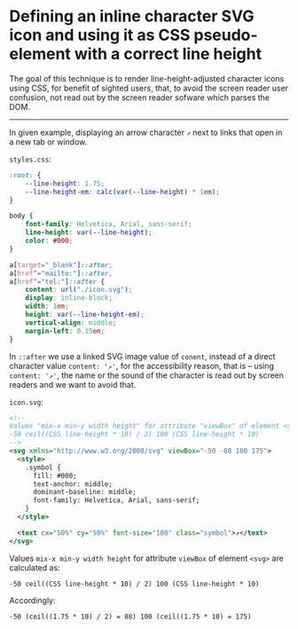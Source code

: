# Defining an inline character SVG icon and using it as CSS pseudo-element with a correct line height

The goal of this technique is to render line-height-adjusted character icons using CSS, for benefit of sighted users, that, to avoid the screen reader user confusion, not read out by the screen reader sofware which parses the DOM.

---

In given example, displaying an arrow character `↗` next to links that open in a new tab or window.

`styles.css`:

```css
:root: {
    --line-height: 1.75;
    --line-height-em: calc(var(--line-height) * 1em);
}

body {
    font-family: Helvetica, Arial, sans-serif;
    line-height: var(--line-height);
    color: #000;
}

a[target="_blank"]::after,
a[href^="mailto:"]::after,
a[href^="tel:"]::after {
    content: url("./icon.svg");
    display: inline-block;
    width: 1em;
    height: var(--line-height-em);
    vertical-align: middle;
    margin-left: 0.15em;
}
```

In `::after` we use a linked SVG image value of `conent`, instead of a direct character value `content: '↗'`, for the accessibility reason, that is – using `content: '↗'`, the name or the sound of the character is read out by screen readers and we want to avoid that.

`icon.svg`:

```xml
<!--
Values "mix-x min-y width height" for attribute "viewBox" of element <svg> are calculated as:
-50 ceil((CSS line-height * 10) / 2) 100 (CSS line-height * 10)
-->
<svg xmlns="http://www.w3.org/2000/svg" viewBox="-50 -88 100 175">
  <style>
    .symbol {
      fill: #000;
      text-anchor: middle;
      dominant-baseline: middle;
      font-family: Helvetica, Arial, sans-serif;
    }
  </style>

  <text cx="50%" cy="50%" font-size="100" class="symbol">↗</text>
</svg>
```

Values `mix-x min-y width height` for attribute `viewBox` of element `<svg>` are calculated as:

```
-50 ceil((CSS line-height * 10) / 2) 100 (CSS line-height * 10)
```

Accordingly:

```
-50 (ceil((1.75 * 10) / 2) = 88) 100 (ceil((1.75 * 10) = 175)
```
